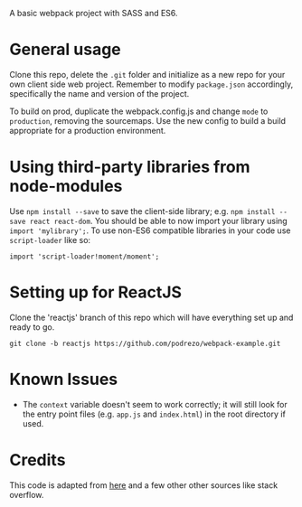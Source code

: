 A basic webpack project with SASS and ES6.

# General usage
Clone this repo, delete the `.git` folder and initialize as a new repo for your own client side web project. Remember to modify `package.json` accordingly, specifically the name and version of the project.

To build on prod, duplicate the webpack.config.js and change `mode` to `production`, removing the sourcemaps. Use the new config to build a build appropriate for a production environment.

# Using third-party libraries from node-modules
Use `npm install --save` to save the client-side library; e.g. `npm install --save react react-dom`. You should be able to now import your library using `import 'mylibrary';`. To use non-ES6 compatible libraries in your code use `script-loader` like so:

```
import 'script-loader!moment/moment';
```

# Setting up for ReactJS
Clone the 'reactjs' branch of this repo which will have everything set up and ready to go.

`git clone -b reactjs https://github.com/podrezo/webpack-example.git`

# Known Issues
* The `context` variable doesn't seem to work correctly; it will still look for the entry point files (e.g. `app.js` and `index.html`) in the root directory if used.

# Credits
This code is adapted from [here](https://hackernoon.com/webpack-3-quickstarter-configure-webpack-from-scratch-30a6c394038a) and a few other other sources like stack overflow.